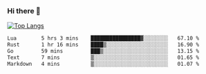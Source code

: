 ### Hi there 👋

<!--
**3Xpl0it3r/3Xpl0it3r** is a ✨ _special_ ✨ repository because its `README.md` (this file) appears on your GitHub profile.

Here are some ideas to get you started:

- 🔭 I’m currently working on ...
- 🌱 I’m currently learning ...
- 👯 I’m looking to collaborate on ...
- 🤔 I’m looking for help with ...
- 💬 Ask me about ...
- 📫 How to reach me: ...
- 😄 Pronouns: ...
- ⚡ Fun fact: ...
-->


[![Top Langs](https://github-readme-stats.vercel.app/api/top-langs/?username=3Xpl0it3r&layout=compact)](https://github.com/3Xpl0it3r/3Xpl0it3r)

<!--START_SECTION:waka-->

```txt
Lua        5 hrs 3 mins    ████████████████▓░░░░░░░░   67.10 %
Rust       1 hr 16 mins    ████▒░░░░░░░░░░░░░░░░░░░░   16.90 %
Go         59 mins         ███▒░░░░░░░░░░░░░░░░░░░░░   13.15 %
Text       7 mins          ▒░░░░░░░░░░░░░░░░░░░░░░░░   01.65 %
Markdown   4 mins          ▒░░░░░░░░░░░░░░░░░░░░░░░░   01.07 %
```

<!--END_SECTION:waka-->

